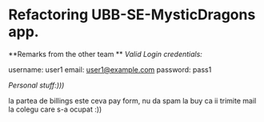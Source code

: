 # Refactoring UBB-SE-MysticDragons app.

**Remarks from the other team
**
_Valid Login credentials:_

username: user1
email: user1@example.com
password: pass1

_Personal stuff:)))_

la partea de billings este ceva pay form, nu da spam la buy ca ii trimite mail la colegu care s-a ocupat :))
